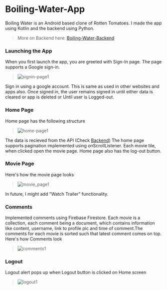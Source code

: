 # Boiling-Water-App
Boiling Water is an Android based clone of Rotten Tomatoes. I made the app using Kotlin and the backend using Python.
>More on Backend here: [Boiling-Water-Backend](https://github.com/Ravi-Akagra/Boiling-Water-Backend)

### Launching the App
When you first launch the app, you are greeted with Sign-In page. The page supports a Google sign-in.
>![signin-page1](https://user-images.githubusercontent.com/79597232/198893263-abc4ba3d-ba89-4489-bac6-fbd52f905c44.jpg)

Sign in using a google account. This is same as used in other websites and apps also.
Once signed in, the user remains signed in until either data is cleared or app is deleted or Until user is Logged-out.

### Home Page
Home page has the following structure
>![home-page1](https://user-images.githubusercontent.com/79597232/198894327-f9765cb2-11df-4ffb-9f19-b5c37dd50f59.jpg)

The data is recieved from the API (Check [Backend](https://github.com/Ravi-Akagra/Boiling-Water-Backend))
The home page supports pagination implemented using onScrollListener. Each movie tile, when clicked open the movie page. Home page also has the log-out button.

### Movie Page
Here's how the movie page looks
>![movie_page1](https://user-images.githubusercontent.com/79597232/198894593-ef867a7e-8855-489c-9d28-a6b3437d875e.jpg)

In future, I might add "Watch Trailer" functionality.

### Comments
Implemented comments using Firebase Firestore. Each movie is a collection, each comment being a document, which contains information like content, username, link to profile pic and time of comment.The comments for each movie is sorted such that latest comment comes on top.
Here's how Comments look
>![comments1](https://user-images.githubusercontent.com/79597232/198895240-f2a6a50f-0c92-4041-87c5-fc7f442e8cc4.jpg)

### Logout
Logout alert pops up when Logout button is clicked on Home screen
>![logout1](https://user-images.githubusercontent.com/79597232/198895271-f91cc8a0-77bc-4674-8e08-e3b042b0bb41.jpg)


